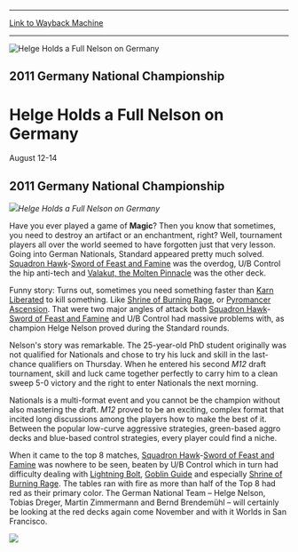 
---
[Link to Wayback Machine](https://web.archive.org/web/20151205225841/http://magic.wizards.com/en/events/coverage/gernat11)

[_metadata_:description]:- "2011 Germany National Championship Helge Holds a Full Nelson on Germany"
[_metadata_:generator]:- "Drupal 7 (http://drupal.org)"
[_metadata_:node]:- "437321"
[_metadata_:source]:- "div-block-system-main"
[_metadata_:title]:- "Helge Holds a Full Nelson on Germany"
[_metadata_:wayback_capture_timestamp]:- "2015-12-05 22:58:41"
[_metadata_:wayback_raw_url]:- "https://web.archive.org/web/20151205225841id_/http://magic.wizards.com/en/events/coverage/gernat11"
[_metadata_:wayback_url]:- "http://magic.wizards.com/en/events/coverage/gernat11"
---







![Helge Holds a Full Nelson on Germany](https://media.magic.wizards.com/images/banner/large_1.jpg)





2011 Germany National Championship
----------------------------------


Helge Holds a Full Nelson on Germany
====================================




August 12-14












2011 Germany National Championship
----------------------------------


![](https://media.magic.wizards.com/image_legacy_migration//mtg/images/daily/events/gernat11/gernats_winner_600.JPG)*Helge Holds a Full Nelson on Germany*


Have you ever played a game of **Magic**? Then you know that sometimes, you need to destroy an artifact or an enchantment, right? Well, tournament players all over the world seemed to have forgotten just that very lesson. Going into German Nationals, Standard appeared pretty much solved. [Squadron Hawk](http://gatherer.wizards.com/Pages/Card/Details.aspx?&name=Squadron%2BHawk)-[Sword of Feast and Famine](http://gatherer.wizards.com/Pages/Card/Details.aspx?&name=Sword%2Bof%2BFeast%2Band%2BFamine) was the overdog, U/B Control the hip anti-tech and [Valakut, the Molten Pinnacle](http://gatherer.wizards.com/Pages/Card/Details.aspx?&name=Valakut%252C%2Bthe%2BMolten%2BPinnacle) was the other deck.


Funny story: Turns out, sometimes you need something faster than [Karn Liberated](http://gatherer.wizards.com/Pages/Card/Details.aspx?name=Karn+Liberated) to kill something. Like [Shrine of Burning Rage](http://gatherer.wizards.com/Pages/Card/Details.aspx?name=Shrine+of+Burning+Rage), or [Pyromancer Ascension](http://gatherer.wizards.com/Pages/Card/Details.aspx?name=Pyromancer+Ascension). That were two major angles of attack both [Squadron Hawk](http://gatherer.wizards.com/Pages/Card/Details.aspx?&name=Squadron%2BHawk)-[Sword of Feast and Famine](http://gatherer.wizards.com/Pages/Card/Details.aspx?&name=Sword%2Bof%2BFeast%2Band%2BFamine) and U/B Control had massive problems with, as champion Helge Nelson proved during the Standard rounds.


Nelson's story was remarkable. The 25-year-old PhD student originally was not qualified for Nationals and chose to try his luck and skill in the last-chance qualifiers on Thursday. When he entered his second *M12* draft tournament, skill and luck came together perfectly to carry him to a clean sweep 5-0 victory and the right to enter Nationals the next morning.


Nationals is a multi-format event and you cannot be the champion without also mastering the draft. *M12* proved to be an exciting, complex format that incited long discussions among the players how to make the best of it. Between the popular low-curve aggressive strategies, green-based aggro decks and blue-based control strategies, every player could find a niche.


When it came to the top 8 matches, [Squadron Hawk](http://gatherer.wizards.com/Pages/Card/Details.aspx?&name=Squadron%2BHawk)-[Sword of Feast and Famine](http://gatherer.wizards.com/Pages/Card/Details.aspx?&name=Sword%2Bof%2BFeast%2Band%2BFamine) was nowhere to be seen, beaten by U/B Control which in turn had difficulty dealing with [Lightning Bolt](http://gatherer.wizards.com/Pages/Card/Details.aspx?name=Lightning+Bolt), [Goblin Guide](http://gatherer.wizards.com/Pages/Card/Details.aspx?name=Goblin+Guide) and especially [Shrine of Burning Rage](http://gatherer.wizards.com/Pages/Card/Details.aspx?name=Shrine+of+Burning+Rage). The tables ran with fire as more than half of the Top 8 had red as their primary color. The German National Team – Helge Nelson, Tobias Dreger, Martin Zimmermann and Bernd Brendemühl – will certainly be looking at the red decks again come November and with it Worlds in San Francisco.


![](https://media.magic.wizards.com/image_legacy_migration//mtg/images/daily/events/gernat11/gernats_team.jpg)  

 

